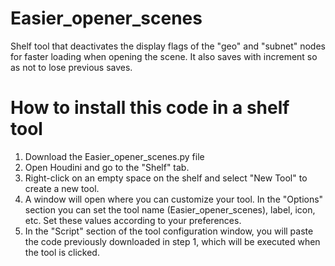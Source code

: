# Easier_opener_scenes
 Shelf tool that deactivates the display flags of the "geo" and "subnet" nodes for faster loading when opening the scene. It also saves with increment so as not to lose previous saves.

# How to install this code in a shelf tool
1. Download the Easier_opener_scenes.py file
2. Open Houdini and go to the "Shelf" tab.
3. Right-click on an empty space on the shelf and select "New Tool" to create a new tool.
4. A window will open where you can customize your tool.
   In the "Options" section you can set the tool name (Easier_opener_scenes), label, icon, etc.
   Set these values according to your preferences.
5. In the "Script" section of the tool configuration window, you will paste the code previously downloaded in step 1, which will be executed when the tool is clicked.


